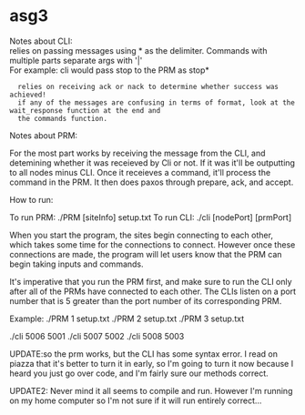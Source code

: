 # asg3
Notes about CLI:  
relies on passing messages using * as the delimiter. Commands with multiple parts separate args with '|'  
For example: cli would pass stop to the PRM as stop*  
	
      relies on receiving ack or nack to determine whether success was achieved!   
      if any of the messages are confusing in terms of format, look at the wait_response function at the end and
      the commands function.  
 
Notes about PRM:
 
For the most part works by receiving the message from the CLI, and detemining whether it was receieved by Cli
or not. If it was it'll be outputting to all nodes minus CLI. Once it receieves a command, it'll process the command
in the PRM. It then does paxos through prepare, ack, and accept. 

How to run: 

To run PRM: ./PRM [siteInfo] setup.txt
To run CLI: ./cli [nodePort] [prmPort]

When you start the program, the sites begin connecting to each other, which takes some time for the connections to connect.
However once these connections are made, the program will let users know that the PRM can begin taking inputs and commands.

It's imperative that you  run the PRM first, and make sure to run the CLI  only after all of the PRMs have connected to each other. The CLIs listen on a port number that is 5 greater than the port number of its corresponding PRM. 


Example:
./PRM 1 setup.txt 
./PRM 2 setup.txt 
./PRM 3 setup.txt 


./cli 5006 5001
./cli 5007 5002
./cli 5008 5003



UPDATE:so the prm works, but the CLI has some syntax error. I read on piazza that it's better to turn it in early, so I'm
going to turn it now because I heard you just go over code, and I'm fairly sure our methods correct.

UPDATE2: Never mind it all seems to compile and run. However I'm running on my home computer so I'm not sure if 
it will run entirely correct...


